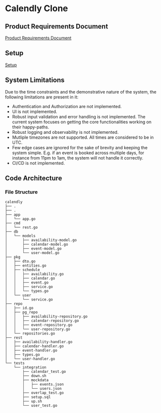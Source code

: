 # Calendly Clone
## Product Requirements Document

[Product Requirements Document](./PRD.md)

## Setup

[Setup](./Setup.md)

## System Limitations
Due to the time constraints and the demonstrative nature of the system, the following limitations are present in it:
- Authentication and Authorization are not implemented.
- UI is not implemented.
- Robust input validation and error handling is not implemented. The current system focuses on getting the core functionalities working on their happy-paths.
- Robust logging and observability is not implemented.
- Mutliple timezones are not supported. All times are considered to be in UTC.
- Few edge cases are ignored for the sake of brevity and keeping the system simple. E.g. if an event is booked across multiple days, for instance from 11pm to 1am, the system will not handle it correctly.
- CI/CD is not implemented.

## Code Architecture

### File Structure

```
calendly
├── .
├── .
├── app
│   └── app.go
├── cmd
│   └── rest.go
├── db
│   └── models
│       ├── availability-model.go
│       ├── calendar-model.go
│       ├── event-model.go
│       └── user-model.go
├── pkg
│   ├── dto.go
│   ├── entities.go
│   ├── schedule
│   │   ├── availability.go
│   │   ├── calendar.go
│   │   ├── event.go
│   │   ├── service.go
│   │   └── types.go
│   └── user
│       └── service.go
├── repo
│   ├── id.go
│   ├── pg_repo
│   │   ├── availability-repository.go
│   │   ├── calendar-repository.go
│   │   ├── event-repository.go
│   │   └── user-repository.go
│   └── repositories.go
├── rest
│   ├── availability-handler.go
│   ├── calendar-handler.go
│   ├── event-handler.go
│   ├── types.go
│   └── user-handler.go
└── tests
    └── integration
        ├── calendar_test.go
        ├── down.sh
        ├── mockdata
        │   ├── events.json
        │   └── users.json
        ├── overlap_test.go
        ├── setup.sql
        ├── up.sh
        └── user_test.go
```